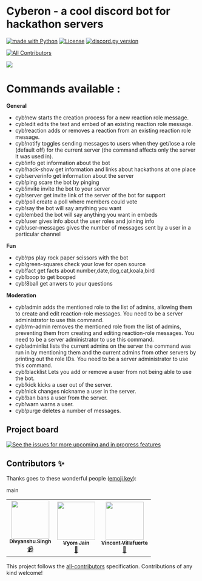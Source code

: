 # Cyberon - a cool discord bot for hackathon servers
<a href="https://www.python.org/"><img src="http://ForTheBadge.com/images/badges/made-with-python.svg" alt="made with Python"></a>
[![License](https://img.shields.io/badge/license-MIT-green)](LICENSE)
<a href="https://github.com/Rapptz/discord.py/releases/tag/v1.5.0"><img src="https://img.shields.io/badge/discord.py-v1.6.0-7289da.svg?style=flat-square" alt="discord.py version"></a>
<!-- ALL-CONTRIBUTORS-BADGE:START - Do not remove or modify this section -->
[![All Contributors](https://img.shields.io/badge/all_contributors-2-orange.svg?style=flat-square)](#contributors-)
<!-- ALL-CONTRIBUTORS-BADGE:END -->

<img src="https://raw.githubusercontent.com/starlightknown/Cyberon/master/images/cybb.png">

# Commands available :

**General**

- cyb!new starts the creation process for a new reaction role message.
- cyb!edit edits the text and embed of an existing reaction role message.
- cyb!reaction adds or removes a reaction from an existing reaction role message.
- cyb!notify toggles sending messages to users when they get/lose a role (default off) for the current server (the command affects only the server it was used in).
- cyb!info get information about the bot
- cyb!hack-show get information and links about hackathons at one place
- cyb!serverinfo get information about the server
- cyb!ping scare the bot by pinging
- cyb!invite invite the bot to your server
- cyb!server get invite link of the server of the bot for support
- cyb!poll create a poll where members could vote
- cyb!say the bot will say anything you want
- cyb!embed the bot will say anything you want in embeds
- cyb!user gives info about the user roles and joining info
- cyb!user-messages gives the number of messages sent by a user in a particular channel

**Fun**

- cyb!rps play rock paper scissors with the bot
- cyb!green-squares check your love for open source
- cyb!fact get facts about number,date,dog,cat,koala,bird
- cyb!boop to get booped
- cyb!8ball get anwers to your questions

**Moderation**

- cyb!admin adds the mentioned role to the list of  admins, allowing them to create and edit reaction-role messages. You need to be a server administrator to use this command.
- cyb!rm-admin removes the mentioned role from the list of admins, preventing them from creating and editing reaction-role messages. You need to be a server administrator to use this command.
- cyb!adminlist lists the current admins on the server the command was run in by mentioning them and the current admins from other servers by printing out the role IDs. You need to be a server administrator to use this command.
- cyb!blacklist Lets you add or remove a user from not being able to use the bot.
- cyb!kick kicks a user out of the server.
- cyb!nick changes nickname a user in the server.
- cyb!ban bans a user from the server.
- cyb!warn warns a user.
- cyb!purge deletes a number of messages.

## Project board
[![See the issues for more upcoming and in progress features](https://user-images.githubusercontent.com/624760/118307491-ae9c0080-b4e2-11eb-87a2-b03888933c2f.png)](https://github.com/starlightknown/Cyberon/projects/1)

## Contributors ✨

Thanks goes to these wonderful people ([emoji key](https://allcontributors.org/docs/en/emoji-key)):

<!-- ALL-CONTRIBUTORS-LIST:START - Do not remove or modify this section -->
<!-- prettier-ignore-start -->
<!-- markdownlint-disable -->
<table>
  <tr>
    <td align="center"><a href="https://github.com/divyanshu887"><img src="https://avatars.githubusercontent.com/u/59568700?v=4?s=100" width="100px;" alt=""/><br /><sub><b>Divyanshu Singh</b></sub></a><br /><a href="#video-divyanshu887" title="Videos">📹</a></td>
    <td align="center"><a href="https://github.com/Vyvy-vi"><img src="https://avatars.githubusercontent.com/u/62864373?v=4?s=100" width="100px;" alt=""/><br /><sub><b>Vyom Jain</b></sub></a><br /><a href="https://github.com/starlightknown/Cyberon/issues?q=author%3AVyvy-vi" title="Bug reports">🐛</a></td>
    <td align="center"><a href="https://vinzvinci.github.io/"><img src="https://avatars.githubusercontent.com/u/73097560?v=4?s=100" width="100px;" alt=""/><br /><sub><b>Vincent Villafuerte</b></sub></a><br /><a href="https://github.com/starlightknown/Cyberon/commits?author=vinzvinci" title="Documentation">📖</a></td>
    main
  </tr>
</table>

<!-- markdownlint-restore -->
<!-- prettier-ignore-end -->

<!-- ALL-CONTRIBUTORS-LIST:END -->

This project follows the [all-contributors](https://github.com/all-contributors/all-contributors) specification. Contributions of any kind welcome!
